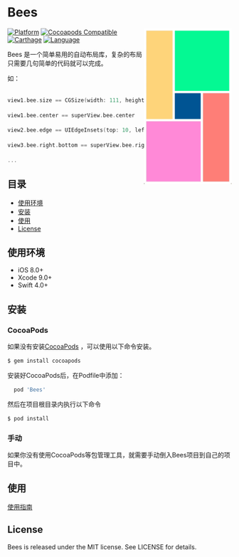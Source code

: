 # Bees

<img src="/Assets/iOSDemo.gif" align="right" height="350px" hspace="0px" vspace="0px">

[![Platform](https://img.shields.io/cocoapods/p/Bees.svg?style=flat)](https://github.com/hongcaiyu/Bees)
[![Cocoapods Compatible](https://img.shields.io/cocoapods/v/Bees.svg)](https://github.com/hongcaiyu/Bees)
[![Carthage](https://img.shields.io/badge/Carthage-compatible-4BC51D.svg?style=flat)](https://github.com/Carthage/Carthage)
[![Language](https://img.shields.io/badge/language-swift4-orange.svg)](https://github.com/hongcaiyu/Bees)




Bees 是一个简单易用的自动布局库，复杂的布局只需要几句简单的代码就可以完成。


如：
```swift

view1.bee.size == CGSize(width: 111, height: 111)

view1.bee.center == superView.bee.center

view2.bee.edge == UIEdgeInsets(top: 10, left: 10, bottom: 10, right: 10)

view3.bee.right.bottom == superView.bee.right.bottom - 10

...

```
## 目录

- [使用环境](#使用环境)
- [安装](#安装)
- [使用](#使用)
- [License](#license)

## 使用环境

- iOS 8.0+
- Xcode 9.0+
- Swift 4.0+

## 安装

### CocoaPods

如果没有安装[CocoaPods](http://cocoapods.org) ，可以使用以下命令安装。

```bash
$ gem install cocoapods
```
安装好CocoaPods后，在Podfile中添加：
```ruby
  pod 'Bees'
```
然后在项目根目录内执行以下命令
```bash
$ pod install
```

### 手动

如果你没有使用CocoaPods等包管理工具，就需要手动倒入Bees项目到自己的项目中。

## 使用
[使用指南](https://github.com/hongcaiyu/Bees/wiki)

## License

Bees is released under the MIT license. See LICENSE for details.
